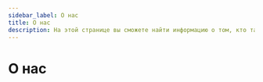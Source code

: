 ```yaml
---
sidebar_label: О нас
title: О нас
description: На этой странице вы сможете найти информацию о том, кто такие "Моржи столицы"
---
```


# О нас

